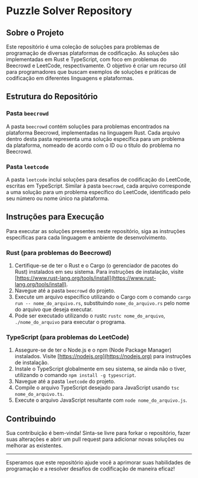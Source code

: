 # Puzzle Solver Repository

## Sobre o Projeto

Este repositório é uma coleção de soluções para problemas de programação de diversas plataformas de codificação. As soluções são implementadas em Rust e TypeScript, com foco em problemas do Beecrowd e LeetCode, respectivamente. O objetivo é criar um recurso útil para programadores que buscam exemplos de soluções e práticas de codificação em diferentes linguagens e plataformas.

## Estrutura do Repositório

### Pasta `beecrowd`

A pasta `beecrowd` contém soluções para problemas encontrados na plataforma Beecrowd, implementadas na linguagem Rust. Cada arquivo dentro desta pasta representa uma solução específica para um problema da plataforma, nomeado de acordo com o ID ou o título do problema no Beecrowd.

### Pasta `leetcode`

A pasta `leetcode` inclui soluções para desafios de codificação do LeetCode, escritas em TypeScript. Similar à pasta `beecrowd`, cada arquivo corresponde a uma solução para um problema específico do LeetCode, identificado pelo seu número ou nome único na plataforma.

## Instruções para Execução

Para executar as soluções presentes neste repositório, siga as instruções específicas para cada linguagem e ambiente de desenvolvimento.

### Rust (para problemas do Beecrowd)

1. Certifique-se de ter o Rust e o Cargo (o gerenciador de pacotes do Rust) instalados em seu sistema. Para instruções de instalação, visite [https://www.rust-lang.org/tools/install](https://www.rust-lang.org/tools/install).
2. Navegue até a pasta `beecrowd` do projeto.
3. Execute um arquivo específico utilizando o Cargo com o comando `cargo run -- nome_do_arquivo.rs`, substituindo `nome_do_arquivo.rs` pelo nome do arquivo que deseja executar.
4. Pode ser executado utilizando o rustc `rustc nome_do_arquivo`, `./nome_do_arquivo` para executar o programa.

### TypeScript (para problemas do LeetCode)

1. Assegure-se de ter o Node.js e o npm (Node Package Manager) instalados. Visite [https://nodejs.org](https://nodejs.org) para instruções de instalação.
2. Instale o TypeScript globalmente em seu sistema, se ainda não o tiver, utilizando o comando `npm install -g typescript`.
3. Navegue até a pasta `leetcode` do projeto.
4. Compile o arquivo TypeScript desejado para JavaScript usando `tsc nome_do_arquivo.ts`.
5. Execute o arquivo JavaScript resultante com `node nome_do_arquivo.js`.

## Contribuindo

Sua contribuição é bem-vinda! Sinta-se livre para forkar o repositório, fazer suas alterações e abrir um pull request para adicionar novas soluções ou melhorar as existentes.

---

Esperamos que este repositório ajude você a aprimorar suas habilidades de programação e a resolver desafios de codificação de maneira eficaz!

